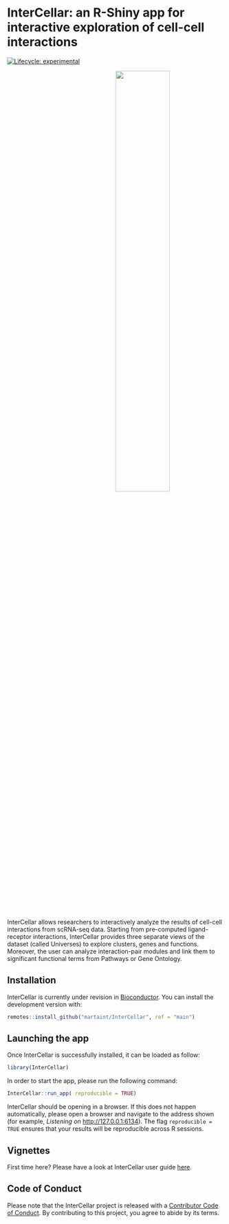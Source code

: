 
<!-- README.md is generated from README.Rmd. Please edit that file -->

# InterCellar: an R-Shiny app for interactive exploration of cell-cell interactions

<!-- badges: start -->

[![Lifecycle:
experimental](https://img.shields.io/badge/lifecycle-experimental-orange.svg)](https://www.tidyverse.org/lifecycle/#experimental)
<!-- badges: end -->

<img src="/tmp/RtmpkIkYGa/temp_libpathc3bd6966efaf/InterCellar/app/www/logo.png" width="50%" style="display: block; margin: auto 0 auto auto;" />

InterCellar allows researchers to interactively analyze the results of
cell-cell interactions from scRNA-seq data. Starting from pre-computed
ligand-receptor interactions, InterCellar provides three separate views
of the dataset (called Universes) to explore clusters, genes and
functions. Moreover, the user can analyze interaction-pair modules and
link them to significant functional terms from Pathways or Gene
Ontology.

## Installation

InterCellar is currently under revision in
[Bioconductor](https://www.bioconductor.org/). You can install the
development version with:

``` r
remotes::install_github("martaint/InterCellar", ref = "main")
```

## Launching the app

Once InterCellar is successfully installed, it can be loaded as follow:

``` r
library(InterCellar)
```

In order to start the app, please run the following command:

``` r
InterCellar::run_app( reproducible = TRUE)
```

InterCellar should be opening in a browser. If this does not happen
automatically, please open a browser and navigate to the address shown
(for example, *Listening on* <http://127.0.0.1:6134>). The flag
`reproducible = TRUE` ensures that your results will be reproducible
across R sessions.

## Vignettes

First time here? Please have a look at InterCellar user guide
[here](user_guide.Rmd).

## Code of Conduct

Please note that the InterCellar project is released with a [Contributor
Code of
Conduct](https://contributor-covenant.org/version/2/0/CODE_OF_CONDUCT.html).
By contributing to this project, you agree to abide by its terms.
